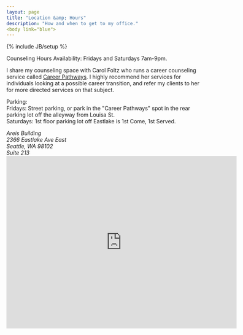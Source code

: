 ```yaml
---
layout: page
title: "Location &amp; Hours"
description: "How and when to get to my office."
<body link="blue">
---
```

{% include JB/setup %}


Counseling Hours Availability: Fridays and Saturdays 7am-9pm.

I share my counseling space with Carol Foltz who runs a career counseling service called <a href="http://seattlecareercounselingcoach.com/">Career Pathways</a>. I highly recommend her services for individuals looking at a possible career transition, and refer my clients to her for more directed services on that subject.

Parking:<br>Fridays: Street parking, or park in the "Career Pathways" spot in the rear parking lot off the alleyway from Louisa St. <br>
Saturdays: 1st floor parking lot off Eastlake is 1st Come, 1st Served.

<address>
  Areis Building<br />
  2366 Eastlake Ave East<br />
  Seattle, WA 98102<br />
  Suite 213
</address>

<iframe src="https://www.google.com/maps/embed?pb=!1m14!1m8!1m3!1d1344.1026718052367!2d-122.32533462698618!3d47.64157635532868!3m2!1i1024!2i768!4f13.1!3m3!1m2!1s0x549014e1bc0d8075%3A0x8ca39c9b3b16d93c!2s2366+Eastlake+Ave+E%2C+Seattle%2C+WA+98102!5e0!3m2!1sen!2sus!4v1415549344700" width="600" height="450" frameborder="0" style="border:0"></iframe>
